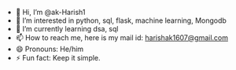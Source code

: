 - 👋 Hi, I’m @ak-Harish1
- 👀 I’m interested in python, sql, flask, machine learning, Mongodb
- 🌱 I’m currently learning dsa, sql
- 📫 How to reach me, here is my mail id: harishak1607@gmail.com
- 😄 Pronouns: He/him
- ⚡ Fun fact: Keep it simple.

<!---
ak-Harish1/ak-Harish1 is a ✨ special ✨ repository because its `README.md` (this file) appears on your GitHub profile.
You can click the Preview link to take a look at your changes.
--->
